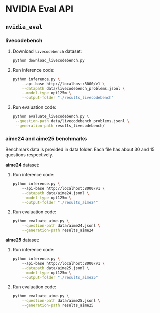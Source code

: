 # NVIDIA Eval API

## `nvidia_eval`

### livecodebench

1. Download `livecodebench` dataset:
    
    ```bash
    python download_livecodebench.py
    ```
    
2. Run inference code:
    
    ```bash
    python inference.py \         
        --api-base http://localhost:8000/v1 \
        --datapath data/livecodebench_problems.jsonl \
        --model-type opt125m \
        --output-folder "./results_livecodebench"  
    ```
    
3. Run evaluation code:
    
    ```bash
    python evaluate_livecodebench.py \
     --question-path data/livecodebench_problems.jsonl \
     --generation-path results_livecodebench/
    ```
    

### aime24 and aime25 benchmarks

Benchmark data is provided in data folder. Each file has about 30 and 15 questions respectively. 

**aime24** dataset:

1. Run inference code:
    
    ```bash
    python inference.py \         
        --api-base http://localhost:8000/v1 \
        --datapath data/aime24.jsonl \
        --model-type opt125m \
        --output-folder "./results_aime24"  
    ```
    
2. Run evaluation code:
    
    ```bash
    python evaluate_aime.py \
    	--question-path data/aime24.jsonl \
    	--generation-path results_aime24                       
    
    ```
    

**aime25** dataset:

1. Run inference code:
    
    ```bash
    python inference.py \         
        --api-base http://localhost:8000/v1 \
        --datapath data/aime25.jsonl \
        --model-type opt125m \
        --output-folder "./results_aime25"  
    ```
    
2. Run evaluation code:
    
    ```bash
    python evaluate_aime.py \
    	--question-path data/aime25.jsonl \
    	--generation-path results_aime25
    ```


